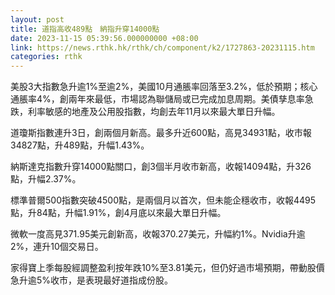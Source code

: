 ```yaml
---
layout: post
title: 道指高收489點　納指升穿14000點
date: 2023-11-15 05:39:56.000000000 +08:00
link: https://news.rthk.hk/rthk/ch/component/k2/1727863-20231115.htm
categories: rthk
---
```


美股3大指數急升逾1%至逾2%，美國10月通脹率回落至3.2%，低於預期；核心通脹率4%，創兩年來最低，市場認為聯儲局或已完成加息周期。美債孳息率急跌，利率敏感的地產及公用股指數，均創去年11月以來最大單日升幅。

道瓊斯指數連升3日，創兩個月新高。最多升近600點，高見34931點，收市報34827點，升489點，升幅1.43%。

納斯達克指數升穿14000點關口，創3個半月收市新高，收報14094點，升326點，升幅2.37%。

標準普爾500指數突破4500點，是兩個月以首次，但未能企穩收市，收報4495點，升84點，升幅1.91%，創4月底以來最大單日升幅。

微軟一度高見371.95美元創新高，收報370.27美元，升幅約1%。Nvidia升逾2%，連升10個交易日。

家得寶上季每股經調整盈利按年跌10%至3.81美元，但仍好過市場預期，帶動股價急升逾5%收市，是表現最好道指成份股。
